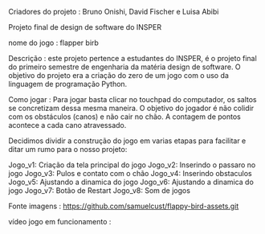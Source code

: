 Criadores do projeto : Bruno Onishi, David Fischer e Luisa Abibi

Projeto final de design de software do INSPER 

nome do jogo : flapper birb

Descrição : este projeto pertence a estudantes do INSPER, é o projeto final do primeiro semestre de engenharia da matéria design de software. O objetivo do projeto era a criação do zero de um jogo com o uso da linguagem de programação Python. 

Como jogar : Para jogar basta clicar no touchpad do computador, os saltos se concretizam dessa mesma maneira. O objetivo do jogador é não colidir com os obstáculos (canos) e não cair no chão. A contagem de pontos acontece a cada cano atravessado. 

Decidimos dividir a construção do jogo em varias etapas para facilitar e ditar um rumo para o nosso projeto:

Jogo_v1: Criação da tela principal do jogo
Jogo_v2: Inserindo o passaro no jogo
Jogo_v3: Pulos e contato com o chão
Jogo_v4: Inserindo obstaculos
Jogo_v5: Ajustando a dinamica do jogo
Jogo_v6: Ajustando a dinamica do jogo
Jogo_v7: Botão de Restart
Jogo_v8: Som de jogos

Fonte imagens : https://github.com/samuelcust/flappy-bird-assets.git

vídeo jogo em funcionamento : 